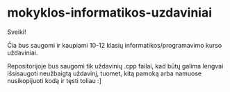 # mokyklos-informatikos-uzdaviniai

Sveiki!

Čia bus saugomi ir kaupiami 10-12 klasių informatikos/programavimo kurso uždaviniai.

Repositorijoje bus saugomi tik uždavinių .cpp failai,
kad būtų galima lengvai išsisaugoti neužbaigtą uždavinį,
tuomet, kitą pamoką arba namuose nusikopijuoti kodą ir tęsti toliau :]
